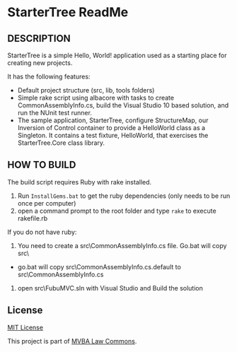 StarterTree ReadMe
===

## DESCRIPTION

StarterTree is a simple Hello, World! application used as a starting place for creating new projects. 

It has the following features:

* Default project structure (src, lib, tools folders)
* Simple rake script using albacore with tasks to create CommonAssemblyInfo.cs, build the Visual Studio 10 based solution, and run the NUnit test runner.
* The sample application, StarterTree, configure StructureMap, our Inversion of Control container to provide a HelloWorld class as a Singleton. It contains a test fixture, HelloWorld, that exercises the StarterTree.Core class library.


## HOW TO BUILD

The build script requires Ruby with rake installed.

1. Run `InstallGems.bat` to get the ruby dependencies (only needs to be run once per computer)
1. open a command prompt to the root folder and type `rake` to execute rakefile.rb

If you do not have ruby:

1. You need to create a src\CommonAssemblyInfo.cs file. Go.bat will copy src\ 
  * go.bat will copy src\CommonAssemblyInfo.cs.default to src\CommonAssemblyInfo.cs
1. open src\FubuMVC.sln with Visual Studio and Build the solution

## License		

[MIT License][mitlicense]

This project is part of [MVBA Law Commons][mvbalawcommons].

[mvbalawcommons]: http://code.google.com/p/mvbalaw-commons/
[mitlicense]: http://www.opensource.org/licenses/mit-license.php
